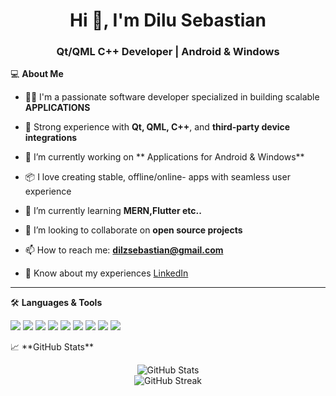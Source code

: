 <h1 align="center">Hi 👋, I'm Dilu Sebastian</h1>
<h3 align="center">Qt/QML C++ Developer | Android & Windows </h3>


💻 **About Me**

- 👨‍💻 I'm a passionate software developer specialized in building scalable **APPLICATIONS**
- 🔧 Strong experience with **Qt, QML, C++**, and **third-party device integrations**

- 🔭 I’m currently working on ** Applications for Android & Windows**
- 📦 I love creating stable, offline/online- apps with seamless user experience

- 🌱 I’m currently learning **MERN,Flutter etc..**

- 👯 I’m looking to collaborate on **open source projects**


- 📫 How to reach me: **dilzsebastian@gmail.com**

- 📄 Know about my experiences [LinkedIn](www.linkedin.com/in/dilusebastian)

---

🛠️ **Languages & Tools**

<p align="left">
  <img src="https://img.shields.io/badge/C++-00599C?style=flat&logo=c%2B%2B&logoColor=white" />
  <img src="https://img.shields.io/badge/Qt-41CD52?style=flat&logo=Qt&logoColor=white" />
  <img src="https://img.shields.io/badge/QML-41CD52?style=flat&logo=Qt&logoColor=white" />
  <img src="https://img.shields.io/badge/Multithreading-%23282828?style=flat&logoColor=white" />
  <img src="https://img.shields.io/badge/WebSocket-%23000000?style=flat&logoColor=white" />
  <img src="https://img.shields.io/badge/SQLite-07405E?style=flat&logo=sqlite&logoColor=white" />
  <img src="https://img.shields.io/badge/SQL_Server-CC2927?style=flat&logo=microsoft-sql-server&logoColor=white" />
  <img src="https://img.shields.io/badge/Android-3DDC84?style=flat&logo=android&logoColor=white" />
  <img src="https://img.shields.io/badge/Windows-0078D6?style=flat&logo=windows&logoColor=white" />
</p>
📈 **GitHub Stats**

<p align="center">
  <img src="https://github-readme-stats.vercel.app/api?username=dilu-sebastian&show_icons=true&theme=tokyonight" alt="GitHub Stats" />
  <br/>
  <img src="https://github-readme-streak-stats.herokuapp.com/?user=dilu-sebastian&theme=tokyonight" alt="GitHub Streak" />
</p>
